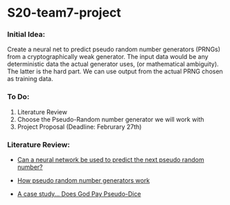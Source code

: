 # S20-team7-project
### Initial Idea:
Create a neural net to predict pseudo random number generators (PRNGs) from a cryptographically weak generator. The input data would be any deterministic data the actual generator uses, (or mathematical ambiguity). The latter is the hard part. We can use output from the actual PRNG chosen as training data.
  


### To Do:
1) Literature Review
2) Choose the Pseudo-Random number generator we will work with
2) Project Proposal (Deadline: Februrary 27th)

### Literature Review:
* [Can a neural network be used to predict the next pseudo random number?](https://ai.stackexchange.com/questions/3850/can-a-neural-network-be-used-to-predict-the-next-pseudo-random-number)

* [How pseudo random number generators work](https://en.wikipedia.org/wiki/Pseudorandom_number_generator)

* [A case study... Does God Pay Pseudo-Dice](https://arxiv.org/abs/1801.01117)

